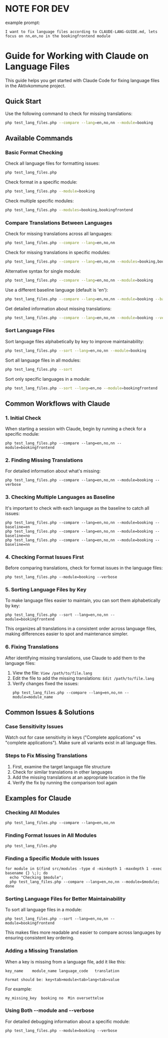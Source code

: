 # NOTE FOR DEV
example prompt:
```aiignore
I want to fix language files according to CLAUDE-LANG-GUIDE.md, lets focus on nn,en,no in the bookingfrontend module
```

# Guide for Working with Claude on Language Files

This guide helps you get started with Claude Code for fixing language files in the Aktivkommune project.

## Quick Start

Use the following command to check for missing translations:

```bash
php test_lang_files.php --compare --lang=en,no,nn --module=booking
```

## Available Commands

### Basic Format Checking

Check all language files for formatting issues:

```bash
php test_lang_files.php
```

Check format in a specific module:

```bash
php test_lang_files.php --module=booking
```

Check multiple specific modules:

```bash
php test_lang_files.php --modules=booking,bookingfrontend
```

### Compare Translations Between Languages

Check for missing translations across all languages:

```bash
php test_lang_files.php --compare --lang=en,no,nn
```

Check for missing translations in specific modules:

```bash
php test_lang_files.php --compare --lang=en,no,nn --modules=booking,bookingfrontend
```

Alternative syntax for single module:

```bash
php test_lang_files.php --compare --lang=en,no,nn --module=booking
```

Use a different baseline language (default is 'en'):

```bash
php test_lang_files.php --compare --lang=en,no,nn --module=booking --baseline=no
```

Get detailed information about missing translations:

```bash
php test_lang_files.php --compare --lang=en,no,nn --module=booking --verbose
```

### Sort Language Files

Sort language files alphabetically by key to improve maintainability:

```bash
php test_lang_files.php --sort --lang=en,no,nn --module=booking
```

Sort all language files in all modules:

```bash
php test_lang_files.php --sort
```

Sort only specific languages in a module:

```bash
php test_lang_files.php --sort --lang=en,no --module=bookingfrontend
```

## Common Workflows with Claude

### 1. Initial Check

When starting a session with Claude, begin by running a check for a specific module:

```
php test_lang_files.php --compare --lang=en,no,nn --module=bookingfrontend
```

### 2. Finding Missing Translations

For detailed information about what's missing:

```
php test_lang_files.php --compare --lang=en,no,nn --module=booking --verbose
```

### 3. Checking Multiple Languages as Baseline

It's important to check with each language as the baseline to catch all issues:

```
php test_lang_files.php --compare --lang=en,no,nn --module=booking --baseline=en
php test_lang_files.php --compare --lang=en,no,nn --module=booking --baseline=no
php test_lang_files.php --compare --lang=en,no,nn --module=booking --baseline=nn
```

### 4. Checking Format Issues First

Before comparing translations, check for format issues in the language files:

```
php test_lang_files.php --module=booking --verbose
```

### 5. Sorting Language Files by Key

To make language files easier to maintain, you can sort them alphabetically by key:

```
php test_lang_files.php --sort --lang=en,no,nn --module=bookingfrontend
```

This organizes all translations in a consistent order across language files, making differences easier to spot and maintenance simpler.

### 6. Fixing Translations

After identifying missing translations, use Claude to add them to the language files:

1. View the file: `View /path/to/file.lang`
2. Edit the file to add the missing translations: `Edit /path/to/file.lang`
3. Verify changes fixed the issues:
   ```
   php test_lang_files.php --compare --lang=en,no,nn --module=module_name
   ```

## Common Issues & Solutions

### Case Sensitivity Issues

Watch out for case sensitivity in keys ("Complete applications" vs "complete applications").
Make sure all variants exist in all language files.

### Steps to Fix Missing Translations

1. First, examine the target language file structure
2. Check for similar translations in other languages
3. Add the missing translations at an appropriate location in the file
4. Verify the fix by running the comparison tool again

## Examples for Claude

### Checking All Modules

```
php test_lang_files.php --compare --lang=en,no,nn
```

### Finding Format Issues in All Modules

```
php test_lang_files.php
```

### Finding a Specific Module with Issues

```
for module in $(find src/modules -type d -mindepth 1 -maxdepth 1 -exec basename {} \;); do
  echo "Checking $module";
  php test_lang_files.php --compare --lang=en,no,nn --module=$module;
done
```

### Sorting Language Files for Better Maintainability

To sort all language files in a module:

```
php test_lang_files.php --sort --lang=en,no,nn --module=bookingfrontend
```

This makes files more readable and easier to compare across languages by ensuring consistent key ordering.

### Adding a Missing Translation

When a key is missing from a language file, add it like this:

```
key_name	module_name	language_code	translation
```

```
Format should be: key<tab>module<tab>lang<tab>value
```
For example:
```
my_missing_key	booking	no	Min oversettelse
```

### Using Both --module and --verbose

For detailed debugging information about a specific module:

```
php test_lang_files.php --module=booking --verbose
```